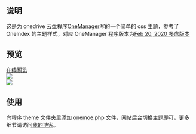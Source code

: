 ## 说明

这是为 onedrive 云盘程序[OneManager](https://github.com/qkqpttgf/OneManager-php)写的一个简单的 css 主题，参考了 OneIndex 的主题样式，对应 OneManager 程序版本为[Feb 20, 2020 多盘版本](https://github.com/qkqpttgf/OneManager-php/tree/62f798d8bd0304ce5efc1eedb3e90e066c0d893d)

## 预览

[在线预览](https://pan.2bboy.com)  
![](https://files.catbox.moe/nltur7.png)  
![](https://files.catbox.moe/zvatil.png)

## 使用

向程序 theme 文件夹里添加 onemoe.php 文件，网站后台切换主题即可，更多细节请访问[我的博客](https://www.2bboy.com/archives/154.html)。
